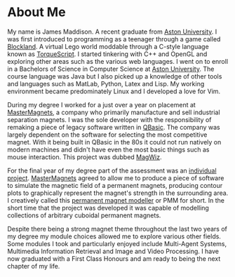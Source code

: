 # About Me

My name is James Maddison. A recent graduate from [Aston University][]. I was
first introduced to programming as a teenager through a game called
[Blockland][]. A virtual Lego world moddable through a C-style language known
as [TorqueScript][]. I started tinkering with C++ and OpenGL and exploring other
areas such as the various web languages. I went on to enroll in a Bachelors of
Science in Computer Science at [Aston University][]. The course language was
Java but I also picked up a knowledge of other tools and languages such as
MatLab, Python, Latex and Lisp. My working environment became predominately
Linux and I developed a love for Vim.

During my degree I worked for a just over a year on placement at
[MasterMagnets][], a company who primarily manufacture and sell industrial
separation magnets. I was the sole developer with the responsibility of remaking
a piece of legacy software written in [QBasic][]. The company was largely
dependent on the software for selecting the most competitive magnet.  With it
being built in QBasic in the 80s it could not run natively on modern machines
and didn't have even the most basic things such as mouse interaction. This
project was dubbed [MagWiz][].

For the final year of my degree part of the assessment was an [individual
project][1]. [MasterMagnets][] agreed to allow me to produce a piece of software
to simulate the magnetic field of a permanent magnets, producing contour plots
to graphically represent the magnet's strength in the surrounding area.
I creatively called this [permanent magnet modeller][1] or PMM for short. In the
short time that the project was developed it was capable of modelling
collections of arbitrary cuboidal permanent magnets.

Despite there being a strong magnet theme throughout the last two years of my
degree my module choices allowed me to explore various other fields. Some
modules I took and particularly enjoyed include Multi-Agent Systems, Multimedia
Information Retrieval and Image and Video Processing. I have now graduated with
a First Class Honours and am ready to being the next chapter of my life.

[Aston University]: http://www.aston.ac.uk
[Blockland]: http://www.blockland.us
[TorqueScript]: https://en.wikipedia.org/wiki/TorqueScript
[QBasic]: https://en.wikipedia.org/wiki/QBasic
[MasterMagnets]: www.mastermagnets.com
[MagWiz]: magwiz.html
[1]: pmm.html

